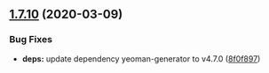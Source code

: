 ## [1.7.10](https://github.com/MichaelHettmer/generator-mht/compare/v1.7.9...v1.7.10) (2020-03-09)


### Bug Fixes

* **deps:** update dependency yeoman-generator to v4.7.0 ([8f0f897](https://github.com/MichaelHettmer/generator-mht/commit/8f0f8973437e362f47cacd0341e4689705ecf21b))
